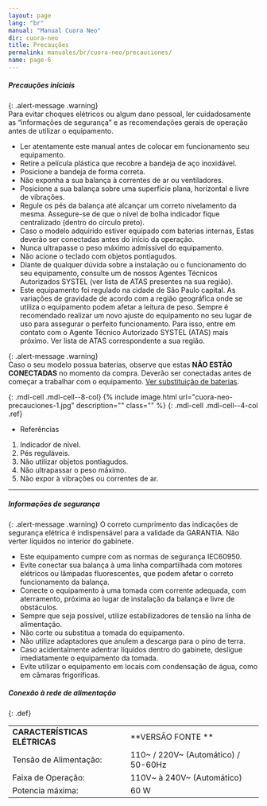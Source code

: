 ```yaml
---
layout: page
lang: "br"
manual: "Manual Cuora Neo"
dir: cuora-neo
title: Precauções
permalink: manuales/br/cuora-neo/precauciones/
name: page-6
---
```

##### Precauções iniciais

{: .alert-message .warning}  
Para evitar choques elétricos ou algum dano pessoal, ler cuidadosamente as “informações de segurança” e as recomendações gerais de operação antes de utilizar o equipamento.

- Ler atentamente este manual antes de colocar em funcionamento seu equipamento.
- Retire a película plástica que recobre a bandeja de aço inoxidável.
- Posicione a bandeja de forma correta.
- Não exponha a sua balança à correntes de ar ou ventiladores.
- Posicione a sua balança sobre uma superfície plana, horizontal e livre de vibrações.
- Regule os pés da balança até alcançar um correto nivelamento da mesma.  Assegure-se de que o nível de bolha indicador fique centralizado (dentro do círculo preto).
- Caso o modelo adquirido estiver equipado com baterias internas, Estas deverão ser conectadas antes do início da operação.
- Nunca ultrapasse o peso máximo admissível do equipamento.
- Não acione o teclado com objetos pontiagudos.
- Diante de qualquer dúvida sobre a instalação ou o funcionamento do seu equipamento, consulte um de nossos Agentes Técnicos Autorizados SYSTEL (ver lista de ATAS presentes na sua região).
- Este equipamento foi regulado na cidade de São Paulo capital. As variações de gravidade de acordo com a região geográfica onde se utiliza o equipamento podem afetar a leitura de peso.  Sempre é recomendado realizar um novo ajuste do equipamento no seu lugar de uso para assegurar o perfeito funcionamento. Para isso, entre em contato com o Agente Técnico Autorizado SYSTEL (ATAS) mais próximo.  Ver lista de ATAS correspondente a sua região.

{: .alert-message .warning}  
Caso o seu modelo possua baterias, observe que estas **NÃO ESTÃO CONECTADAS** no momento da compra. Deverão ser conectadas antes de começar a trabalhar com o equipamento.
[Ver substituição de baterias](../baterias/index.html#reemplazo-de-las-bateras "Ver substituição de baterias").

{: .mdl-cell .mdl-cell--8-col}
{% include image.html url="cuora-neo-precauciones-1.jpg" description="" class="" %}
{: .mdl-cell .mdl-cell--4-col .ref}
- Referências
1. Indicador de nível.
2. Pés reguláveis.
3. Não utilizar objetos pontiagudos.
4. Não ultrapassar o peso máximo.
5. Não expor à vibrações ou correntes de ar.

---

##### Informações de segurança

{: .alert-message .warning}
O correto cumprimento das indicações de segurança elétrica é indispensável para a validade da GARANTIA.
Não verter líquidos no interior do gabinete.

- Este equipamento cumpre com as normas de segurança IEC60950.
- Evite conectar sua balança à uma linha compartilhada com motores elétricos ou lâmpadas fluorescentes, que podem afetar o correto funcionamento da balança.
- Conecte o equipamento à uma tomada com corrente adequada, com aterramento, próxima ao lugar de instalação da balança e livre de obstáculos.
- Sempre que seja possível, utilize estabilizadores de tensão na linha de alimentação.
- Não corte ou substitua a tomada do equipamento.
- Não utilize adaptadores que anulem a descarga para o pino de terra.
- Caso acidentalmente adentrar líquidos dentro do gabinete, desligue imediatamente o equipamento da tomada.
- Evite utilizar o equipamento em locais com condensação de água, como em câmaras frigoríficas.

##### Conexão à rede de alimentação

{: .def}

|                            |                          |
|--------------------------  |--------------------------|
| **CARACTERÍSTICAS ELÉTRICAS**  | **VERSÃO FONTE **   |
| Tensão de Alimentação:   	 | 110~ / 220V~ (Automático) / 50-60Hz   |
| Faixa de Operação:	     | 110V~ à 240V~ (Automático)|
| Potencia máxima:           | 60 W                    |
